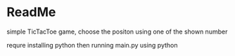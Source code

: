 # ReadMe

simple TicTacToe game, choose the positon using one of the shown number

requre installing python then running main.py using python
